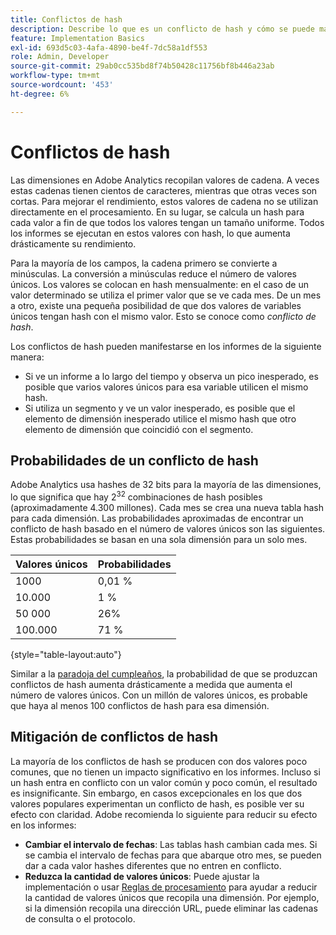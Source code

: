 ```yaml
---
title: Conflictos de hash
description: Describe lo que es un conflicto de hash y cómo se puede manifestar.
feature: Implementation Basics
exl-id: 693d5c03-4afa-4890-be4f-7dc58a1df553
role: Admin, Developer
source-git-commit: 29ab0cc535bd8f74b50428c11756bf8b446a23ab
workflow-type: tm+mt
source-wordcount: '453'
ht-degree: 6%

---
```


# Conflictos de hash

Las dimensiones en Adobe Analytics recopilan valores de cadena. A veces estas cadenas tienen cientos de caracteres, mientras que otras veces son cortas. Para mejorar el rendimiento, estos valores de cadena no se utilizan directamente en el procesamiento. En su lugar, se calcula un hash para cada valor a fin de que todos los valores tengan un tamaño uniforme. Todos los informes se ejecutan en estos valores con hash, lo que aumenta drásticamente su rendimiento.

Para la mayoría de los campos, la cadena primero se convierte a minúsculas. La conversión a minúsculas reduce el número de valores únicos. Los valores se colocan en hash mensualmente: en el caso de un valor determinado se utiliza el primer valor que se ve cada mes. De un mes a otro, existe una pequeña posibilidad de que dos valores de variables únicos tengan hash con el mismo valor. Esto se conoce como *conflicto de hash*.

Los conflictos de hash pueden manifestarse en los informes de la siguiente manera:

* Si ve un informe a lo largo del tiempo y observa un pico inesperado, es posible que varios valores únicos para esa variable utilicen el mismo hash.
* Si utiliza un segmento y ve un valor inesperado, es posible que el elemento de dimensión inesperado utilice el mismo hash que otro elemento de dimensión que coincidió con el segmento.

## Probabilidades de un conflicto de hash

Adobe Analytics usa hashes de 32 bits para la mayoría de las dimensiones, lo que significa que hay 2<sup>32</sup> combinaciones de hash posibles (aproximadamente 4.300 millones). Cada mes se crea una nueva tabla hash para cada dimensión. Las probabilidades aproximadas de encontrar un conflicto de hash basado en el número de valores únicos son las siguientes. Estas probabilidades se basan en una sola dimensión para un solo mes.

| Valores únicos | Probabilidades |
| --- | --- |
| 1000 | 0,01 % |
| 10.000 | 1 % |
| 50 000 | 26% |
| 100.000 | 71 % |

{style="table-layout:auto"}

Similar a la [paradoja del cumpleaños](https://en.wikipedia.org/wiki/Birthday_problem), la probabilidad de que se produzcan conflictos de hash aumenta drásticamente a medida que aumenta el número de valores únicos. Con un millón de valores únicos, es probable que haya al menos 100 conflictos de hash para esa dimensión.

## Mitigación de conflictos de hash

La mayoría de los conflictos de hash se producen con dos valores poco comunes, que no tienen un impacto significativo en los informes. Incluso si un hash entra en conflicto con un valor común y poco común, el resultado es insignificante. Sin embargo, en casos excepcionales en los que dos valores populares experimentan un conflicto de hash, es posible ver su efecto con claridad. Adobe recomienda lo siguiente para reducir su efecto en los informes:

* **Cambiar el intervalo de fechas**: Las tablas hash cambian cada mes. Si se cambia el intervalo de fechas para que abarque otro mes, se pueden dar a cada valor hashes diferentes que no entren en conflicto.
* **Reduzca la cantidad de valores únicos**: Puede ajustar la implementación o usar [Reglas de procesamiento](/help/admin/admin/c-manage-report-suites/c-edit-report-suites/general/c-processing-rules/processing-rules.md) para ayudar a reducir la cantidad de valores únicos que recopila una dimensión. Por ejemplo, si la dimensión recopila una dirección URL, puede eliminar las cadenas de consulta o el protocolo.

<!-- https://wiki.corp.adobe.com/pages/viewpage.action?spaceKey=OmniArch&title=Uniques -->
